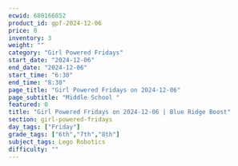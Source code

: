 ```yaml
---
ecwid: 680166852
product_id: gpf-2024-12-06
price: 0
inventory: 3
weight: ""
category: "Girl Powered Fridays"
start_date: "2024-12-06"
end_date: "2024-12-06"
start_time: "6:30"
end_time: "8:30"
page_title: "Girl Powered Fridays on 2024-12-06"
page_subtitle: "Middle School "
featured: 0
title: "Girl Powered Fridays on 2024-12-06 | Blue Ridge Boost"
section: girl-powered-fridays
day_tags: ["Friday"]
grade_tags: ["6th","7th","8th"]
subject_tags: Lego Robotics
difficulty: ""
---
```


